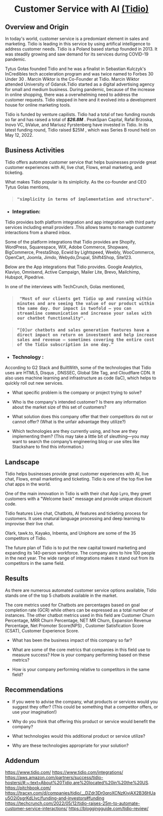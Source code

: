 # **<p align="center">Customer Service with AI [(Tidio)](https://www.tidio.com)</p>**

## Overview and Origin

<p>In today's world, customer service is a predomiant element in sales and marketing. Tidio is leading in this service by using artifical intelligence to address customer needs. Tidio is a Poland based startup founded in 2013. It was steadily growing and saw demand for its services during COVID-19 pandemic. </p>
<p>Tytus Gołas founded Tidio and he was a  finalist in Sebastian Kulczyk's InCredibles tech acceleration program and was twice named to Forbes 30 Under 30 . Marcin Wiktor is the Co-Founder at Tidio. Marcin Wiktor attended University of Gdansk.Tidio started as a digital advertising agency for small and medium business. During pandemic, because of the increase in online shopping, there was a overwhelming need to address the customer requests. Tidio stepped in here and it evolved into a development house for online marketing tools.
</p>
<p>Tidio is funded by venture capilists. Tidio had a total of two funding rounds so far and has raised a total of <em><strong>$26.8M</strong></em> .  PeakSpan Capital, Rafal Brzoska, Inovo VC, bValue, and Mariusz Fyrstenberg have invested in Tidio. In its latest funding round, Tidio raised $25M , which was Series B round held on May 12, 2022.
</p>


## Business Activities

Tidio offers automate customer service that helps businesses provide great customer experiences with AI, live chat, Flows, email marketing, and ticketing.

What makes Tidio popular is its simiplicity. As the co-founder and CEO Tytus Golas mentions,

> 
> ### `"simplicity in terms of implementation and structure".`
>

- ### Integration: 
<p>
Tidio provides both platform integration and app integration with third party services including email providers .This allows teams to manage customer interactions from a shared inbox. 
  
Some of the platform integrations that Tidio provides are Shopify, WordPress, Squarespace, WIX, Adobe Commerce, Shopware, BigCommerce, PrestaShop, Ecwid by Lightspeed, Weebly, WooCommerce, OpenCart, Joomla, Jimdo, Webydo,Drupal, Shift4Shop, Site123. 

Below are the App integrations that Tidio provides. Google Analytics, Klaviyo, Omnisend, Active Campaign, Mailer Lite, Brevo, Mailchimp, Hubspot, Pipedrive. 

In one of the interviews with TechCrunch, Golas mentioned,
  
>
> ### ` "Most of our clients get Tidio up and running within minutes and are seeing the value of our product within the same day. Our impact is twofold — you can streamline communication and increase your sales with our chatbot functionality".`
>

</p>

<p>
  
>
> ### ` “[O]ur chatbots and sales generation features have a direct impact on return on investment and help increase sales and revenue — sometimes covering the entire cost of the Tidio subscription in one day.”  `
>
  
</p>


- ### Technology : 
According to G2 Stack and BuiltWith, some of the technologies that Tidio uses are HTML5, Disqus , DNSSEC, Global Site Tag, and Cloudflare CDN. It also uses  machine learning and infrastructure as code (IaC), which helps to quickly roll out new services. 

* What specific problem is the company or project trying to solve?

* Who is the company's intended customer? Is there any information about the market size of this set of customers?

* What solution does this company offer that their competitors do not or cannot offer? (What is the unfair advantage they utilize?)

* Which technologies are they currently using, and how are they implementing them? (This may take a little bit of sleuthing&mdash;you may want to search the company’s engineering blog or use sites like Stackshare to find this information.)

## Landscape

Tidio helps businesses provide great customer experiences with AI, live chat, Flows, email marketing and ticketing. Tidio is one of the top five live chat apps in the world. 

One of the main innovation in Tidio is with their chat App Lyro, they greet customers with a "Welcome back" message and provide unique discount code. 

Tidio features Live chat, Chatbots, AI features and ticketing process for customers. It uses nnatural language processing and deep learning to improvise their live chat. 

Olark, tawk.to, Kayako, Inbenta, and Uniphore are some of the 35 competitors of Tidio.

The future plan of Tidio is to put the new capital toward marketing and expanding its 140-person workforce. The company aims to hire 100 people in the next year. The wide range of integrations makes it stand out from its competitors in the same field. 

## Results

As there are numerous automated customer service options available, Tidio stands one of the top 5 chatbots available in the market. 

The core metrics used for Chatbots are percentages based on goal completion rate (GCR) while others can be expressed as a total number of instances.  The other chatbot metrics used in this field are Customer Churn Percentage, MRR Churn Percentage, NET MR Churn, Expansion Revenue Percentage, Net Promoter Score(NPS) , Customer Satisfication Score (CSAT), Customer Experience Score. 


* What has been the business impact of this company so far?

* What are some of the core metrics that companies in this field use to measure success? How is your company performing based on these metrics?

* How is your company performing relative to competitors in the same field?

## Recommendations

* If you were to advise the company, what products or services would you suggest they offer? (This could be something that a competitor offers, or use your imagination!)

* Why do you think that offering this product or service would benefit the company?

* What technologies would this additional product or service utilize?

* Why are these technologies appropriate for your solution?

## Addendum

https://www.tidio.com/
https://www.tidio.com/integrations/
https://aws.amazon.com/partners/success/tidio-hostersi/#:~:text=About%20Tidio,are%20located%20in%20the%20US.
https://pitchbook.com/
https://tracxn.com/d/companies/tidio/__DZdr3Dr0qroXCNzKiyjAX2B36HUau5O2i0sgrKdLIvc/funding-and-investors#funding
https://techcrunch.com/2022/05/12/tidio-raises-25m-to-automate-customer-service-interactions/
https://bloggingguide.com/tidio-review/
